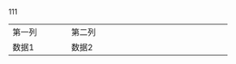 111

<table>
  <tr>
    <td style="width: 100px;">第一列</td>
    <td style="width: 300px;">第二列</td>
  </tr>
  <tr>
    <td>数据1</td>
    <td>数据2</td>
  </tr>
</table>
